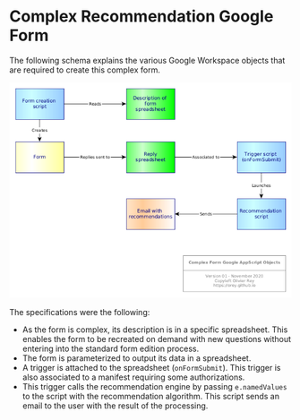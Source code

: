 # Complex Recommendation Google Form

The following schema explains the various Google Workspace objects that are required to create this complex form.

![ComplexForm](complexform.png)

The specifications were the following:

* As the form is complex, its description is in a specific spreadsheet. This enables the form to be recreated on demand with new questions without entering into the standard form edition process.
* The form is parameterized to output its data in a spreadsheet.
* A trigger is attached to the spreadsheet (`onFormSubmit`). This trigger is also associated to a manifest requiring some authorizations.
* This trigger calls the recommendation engine by passing `e.namedValues` to the script with the recommendation algorithm. This script sends an email to the user with the result of the processing.



